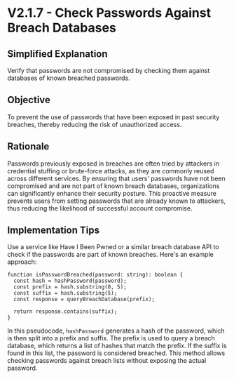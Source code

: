 # V2.1.7 - Check Passwords Against Breach Databases

## Simplified Explanation

Verify that passwords are not compromised by checking them against databases of known breached passwords.

## Objective

To prevent the use of passwords that have been exposed in past security breaches, thereby reducing the risk of unauthorized access.

## Rationale

Passwords previously exposed in breaches are often tried by attackers in credential stuffing or brute-force attacks, as they are commonly reused across different services. By ensuring that users' passwords have not been compromised and are not part of known breach databases, organizations can significantly enhance their security posture. This proactive measure prevents users from setting passwords that are already known to attackers, thus reducing the likelihood of successful account compromise.

## Implementation Tips

Use a service like Have I Been Pwned or a similar breach database API to check if the passwords are part of known breaches. Here's an example approach:

```plaintext
function isPasswordBreached(password: string): boolean {
  const hash = hashPassword(password);
  const prefix = hash.substring(0, 5);
  const suffix = hash.substring(5);
  const response = queryBreachDatabase(prefix);

  return response.contains(suffix);
}
```

In this pseudocode, `hashPassword` generates a hash of the password, which is then split into a prefix and suffix. The prefix is used to query a breach database, which returns a list of hashes that match the prefix. If the suffix is found in this list, the password is considered breached. This method allows checking passwords against breach lists without exposing the actual password.
